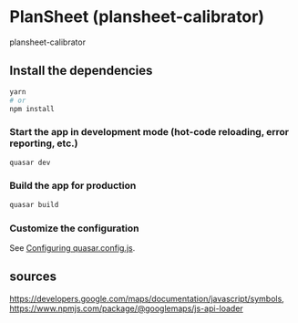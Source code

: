 # PlanSheet (plansheet-calibrator)

plansheet-calibrator

## Install the dependencies

```bash
yarn
# or
npm install
```

### Start the app in development mode (hot-code reloading, error reporting, etc.)

```bash
quasar dev
```

### Build the app for production

```bash
quasar build
```

### Customize the configuration

See [Configuring quasar.config.js](https://v2.quasar.dev/quasar-cli-webpack/quasar-config-js).

## sources

https://developers.google.com/maps/documentation/javascript/symbols, https://www.npmjs.com/package/@googlemaps/js-api-loader
